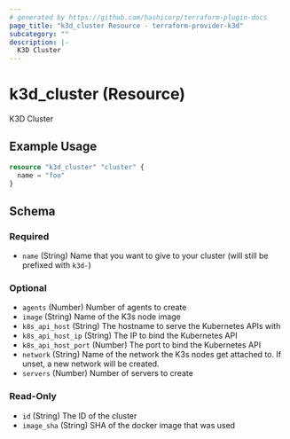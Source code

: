 ```yaml
---
# generated by https://github.com/hashicorp/terraform-plugin-docs
page_title: "k3d_cluster Resource - terraform-provider-k3d"
subcategory: ""
description: |-
  K3D Cluster
---
```


# k3d_cluster (Resource)

K3D Cluster

## Example Usage

```terraform
resource "k3d_cluster" "cluster" {
  name = "foo"
}
```

<!-- schema generated by tfplugindocs -->
## Schema

### Required

- `name` (String) Name that you want to give to your cluster (will still be prefixed with `k3d-`)

### Optional

- `agents` (Number) Number of agents to create
- `image` (String) Name of the K3s node image
- `k8s_api_host` (String) The hostname to serve the Kubernetes APIs with
- `k8s_api_host_ip` (String) The IP to bind the Kubernetes API
- `k8s_api_host_port` (Number) The port to bind the Kubernetes API
- `network` (String) Name of the network the K3s nodes get attached to. If unset, a new network will be created.
- `servers` (Number) Number of servers to create

### Read-Only

- `id` (String) The ID of the cluster
- `image_sha` (String) SHA of the docker image that was used


